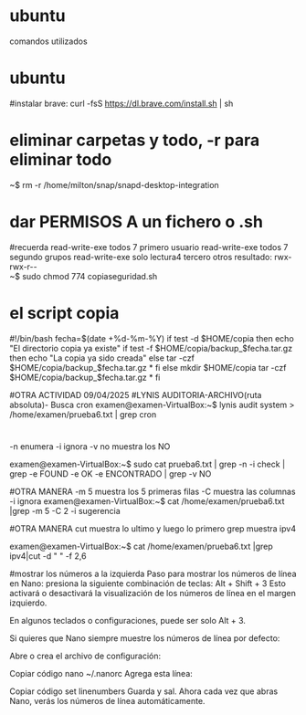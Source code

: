 # ubuntu
comandos utilizados
# ubuntu
#instalar brave:
curl -fsS https://dl.brave.com/install.sh | sh
# eliminar carpetas y todo, -r para eliminar todo
~$ rm -r /home/milton/snap/snapd-desktop-integration
# dar PERMISOS A un fichero o .sh
#recuerda read-write-exe todos 7          primero usuario
          read-write-exe todos 7          segundo grupos
          read-write-exe solo lectura4     tercero otros 
resultado: rwx-rwx-r--          
~$ sudo chmod 774 copiaseguridad.sh

# el script copia
#!/bin/bash 
 fecha=$(date +%d-%m-%Y) 
 if test -d $HOME/copia
 then
 echo "El directorio copia ya existe"
        if test -f $HOME/copia/backup_$fecha.tar.gz
        then
        echo "La copia ya sido creada"
        else
        tar -czf $HOME/copia/backup_$fecha.tar.gz *
        fi
 else
  mkdir $HOME/copia
  tar -czf $HOME/copia/backup_$fecha.tar.gz *
fi


#OTRA ACTIVIDAD 09/04/2025
#LYNIS
AUDITORIA-ARCHIVO(ruta absoluta)- Busca cron
examen@examen-VirtualBox:~$ lynis audit system > /home/examen/prueba6.txt | grep cron
# 
-n enumera
-i ignora
-v no muestra los NO 

examen@examen-VirtualBox:~$ sudo cat prueba6.txt | grep -n -i check | grep -e FOUND -e OK -e ENCONTRADO  | grep -v NO

#OTRA MANERA
-m 5 muestra los 5 primeras filas
-C muestra las columnas
-i ignora
examen@examen-VirtualBox:~$ cat /home/examen/prueba6.txt |grep -m 5 -C 2 -i sugerencia


#OTRA MANERA
cut muestra lo ultimo  y luego lo primero 
grep muestra ipv4

examen@examen-VirtualBox:~$ cat /home/examen/prueba6.txt |grep ipv4|cut -d " " -f 2,6


#mostrar los números a la izquierda 
Paso para mostrar los números de línea en Nano:
presiona la siguiente combinación de teclas:
Alt + Shift + 3
Esto activará o desactivará la visualización de los números de línea en el margen izquierdo.

En algunos teclados o configuraciones, puede ser solo Alt + 3.


Si quieres que Nano siempre muestre los números de línea por defecto:

Abre o crea el archivo de configuración:

Copiar código
nano ~/.nanorc
Agrega esta línea:

Copiar código
set linenumbers
Guarda y sal. Ahora cada vez que abras Nano, verás los números de línea automáticamente.




